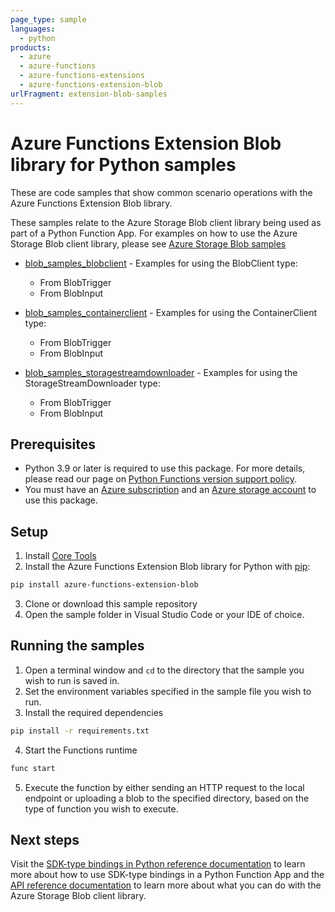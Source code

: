 ```yaml
---
page_type: sample
languages:
  - python
products:
  - azure
  - azure-functions
  - azure-functions-extensions
  - azure-functions-extension-blob
urlFragment: extension-blob-samples
---
```


# Azure Functions Extension Blob library for Python samples

These are code samples that show common scenario operations with the Azure Functions Extension Blob library.

These samples relate to the Azure Storage Blob client library being used as part of a Python Function App. For
examples on how to use the Azure Storage Blob client library, please see [Azure Storage Blob samples](https://github.com/Azure/azure-sdk-for-python/tree/main/sdk/storage/azure-storage-blob/samples)

* [blob_samples_blobclient](https://github.com/Azure/azure-functions-python-extensions/tree/main/azure-functions-extension-blob/samples/blob_samples_blobclient)  - Examples for using the BlobClient type:
    * From BlobTrigger
    * From BlobInput

* [blob_samples_containerclient](https://github.com/Azure/azure-functions-python-extensions/tree/main/azure-functions-extension-blob/samples/blob_samples_containerclient) - Examples for using the ContainerClient type:
    * From BlobTrigger
    * From BlobInput

* [blob_samples_storagestreamdownloader](https://github.com/Azure/azure-functions-python-extensions/tree/main/azure-functions-extension-blob/samples/blob_samples_storagestreamdownloader) - Examples for using the StorageStreamDownloader type:
    * From BlobTrigger
    * From BlobInput

## Prerequisites
* Python 3.9 or later is required to use this package. For more details, please read our page on [Python Functions version support policy](https://learn.microsoft.com/en-us/azure/azure-functions/functions-versions?tabs=isolated-process%2Cv4&pivots=programming-language-python#languages).
* You must have an [Azure subscription](https://azure.microsoft.com/free/) and an
[Azure storage account](https://docs.microsoft.com/azure/storage/common/storage-account-overview) to use this package.

## Setup

1. Install [Core Tools](https://learn.microsoft.com/en-us/azure/azure-functions/functions-run-local?tabs=windows%2Cisolated-process%2Cnode-v4%2Cpython-v2%2Chttp-trigger%2Ccontainer-apps&pivots=programming-language-python)
2. Install the Azure Functions Extension Blob library for Python with [pip](https://pypi.org/project/pip/):

```bash
pip install azure-functions-extension-blob
```

3. Clone or download this sample repository
4. Open the sample folder in Visual Studio Code or your IDE of choice.

## Running the samples

1. Open a terminal window and `cd` to the directory that the sample you wish to run is saved in.
2. Set the environment variables specified in the sample file you wish to run.
3. Install the required dependencies
```bash
pip install -r requirements.txt
```
4. Start the Functions runtime
```bash
func start
```
5. Execute the function by either sending an HTTP request to the local endpoint or uploading a blob to the specified directory,
based on the type of function you wish to execute.

## Next steps

Visit the [SDK-type bindings in Python reference documentation]() to learn more about how to use SDK-type bindings in a Python Function App and the
[API reference documentation](https://aka.ms/azsdk-python-storage-blob-ref) to learn more about
what you can do with the Azure Storage Blob client library.